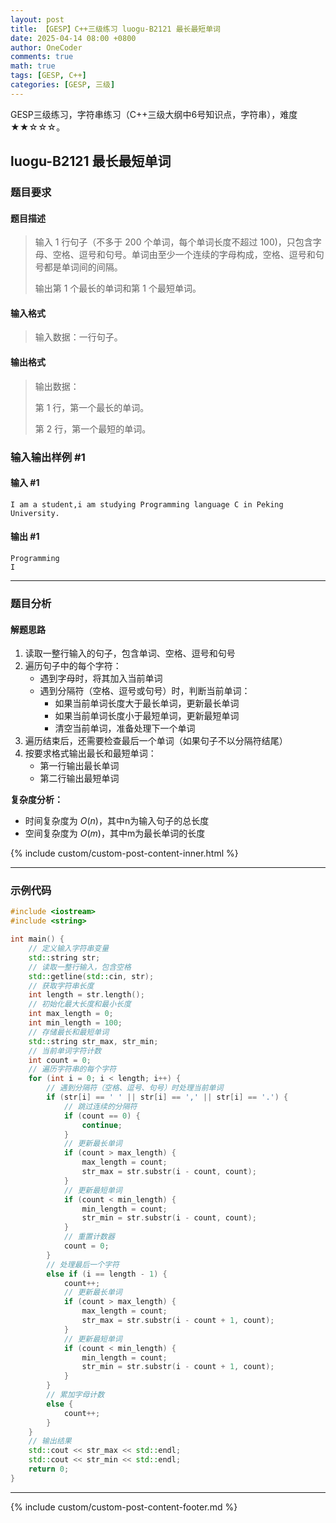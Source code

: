 ```yaml
---
layout: post
title: 【GESP】C++三级练习 luogu-B2121 最长最短单词
date: 2025-04-14 08:00 +0800
author: OneCoder
comments: true
math: true
tags: [GESP, C++]
categories: [GESP, 三级]
---
```

GESP三级练习，字符串练习（C++三级大纲中6号知识点，字符串），难度★★☆☆☆。

<!--more-->

## luogu-B2121 最长最短单词

### 题目要求

#### 题目描述

>输入 $1$ 行句子（不多于 $200$ 个单词，每个单词长度不超过 $100)$，只包含字母、空格、逗号和句号。单词由至少一个连续的字母构成，空格、逗号和句号都是单词间的间隔。
>
>输出第 $1$ 个最长的单词和第 $1$ 个最短单词。

#### 输入格式

>输入数据：一行句子。

#### 输出格式

>输出数据：
>
>第 $1$ 行，第一个最长的单词。
>
>第 $2$ 行，第一个最短的单词。

### 输入输出样例 #1

#### 输入 #1

```console
I am a student,i am studying Programming language C in Peking University.
```

#### 输出 #1

```console
Programming
I
```

---

### 题目分析

#### 解题思路

1. 读取一整行输入的句子，包含单词、空格、逗号和句号
2. 遍历句子中的每个字符：
   - 遇到字母时，将其加入当前单词
   - 遇到分隔符（空格、逗号或句号）时，判断当前单词：
     - 如果当前单词长度大于最长单词，更新最长单词
     - 如果当前单词长度小于最短单词，更新最短单词
     - 清空当前单词，准备处理下一个单词
3. 遍历结束后，还需要检查最后一个单词（如果句子不以分隔符结尾）
4. 按要求格式输出最长和最短单词：
   - 第一行输出最长单词
   - 第二行输出最短单词

**复杂度分析：**

- 时间复杂度为 $O(n)$，其中n为输入句子的总长度
- 空间复杂度为 $O(m)$，其中m为最长单词的长度
  
{% include custom/custom-post-content-inner.html %}

---

### 示例代码

```cpp
#include <iostream>
#include <string>

int main() {
    // 定义输入字符串变量
    std::string str;
    // 读取一整行输入，包含空格
    std::getline(std::cin, str);
    // 获取字符串长度
    int length = str.length();
    // 初始化最大长度和最小长度
    int max_length = 0;
    int min_length = 100;
    // 存储最长和最短单词
    std::string str_max, str_min;
    // 当前单词字符计数
    int count = 0;
    // 遍历字符串的每个字符
    for (int i = 0; i < length; i++) {
        // 遇到分隔符（空格、逗号、句号）时处理当前单词
        if (str[i] == ' ' || str[i] == ',' || str[i] == '.') {
            // 跳过连续的分隔符
            if (count == 0) {
                continue;
            }
            // 更新最长单词
            if (count > max_length) {
                max_length = count;
                str_max = str.substr(i - count, count);
            }
            // 更新最短单词
            if (count < min_length) {
                min_length = count;
                str_min = str.substr(i - count, count);
            }
            // 重置计数器
            count = 0;
        } 
        // 处理最后一个字符
        else if (i == length - 1) {
            count++;
            // 更新最长单词
            if (count > max_length) {
                max_length = count;
                str_max = str.substr(i - count + 1, count);
            }
            // 更新最短单词
            if (count < min_length) {
                min_length = count;
                str_min = str.substr(i - count + 1, count);
            }
        } 
        // 累加字母计数
        else {
            count++;
        }
    }
    // 输出结果
    std::cout << str_max << std::endl;
    std::cout << str_min << std::endl;
    return 0;
}
```

---

{% include custom/custom-post-content-footer.md %}
